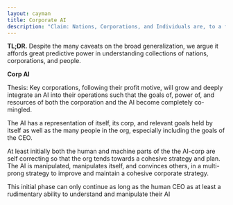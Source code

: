 ```yaml
---
layout: cayman
title: Corporate AI
description: "Claim: Nations, Corporations, and Individuals are, to a first order of approximation, profit/power maximization mechanisms."
---
```

**TL;DR.** Despite the many caveats on the broad generalization, we argue it affords great predictive power in understanding collections of nations, corporations, and people.



**Corp AI** 

Thesis: Key corporations, following their profit motive, will grow and deeply integrate an AI into their operations such that the goals of, power of, and resources of both the corporation and the AI become completely co-mingled.

The AI has a representation of itself, its corp, and relevant goals held by itself as well as the many people in the org, especially including the goals of the CEO.

At least initially both the human and machine parts of the the AI-corp are self correcting so that the org tends towards a cohesive strategy and plan.  The AI is manipulated, manipulates itself, and convinces others, in a multi-prong strategy to improve and maintain a cohesive corporate strategy.

This initial phase can only continue as long as the human CEO as at least a rudimentary ability to understand and manipulate their AI 